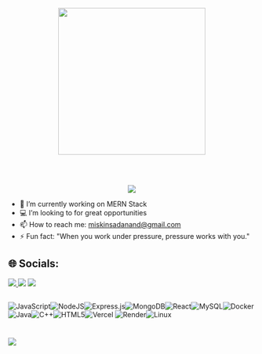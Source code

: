 <p align="center"><a href="https://www.sadanandmiskin.xyz"><img src="https://github.com/user-attachments/assets/f180a875-2834-4e7e-8a65-32bbece1ca09" height="300px" align="center"></a></p>
 <br>

<br>

<p align="center"> <img src="https://visitcount.itsvg.in/api?id=SadanandMiskin&icon=0&color=0" > </p>


- 🔭 I’m currently working on MERN Stack
- 💻 I’m looking to for great opportunities
- 📫 How to reach me: miskinsadanand@gmail.com
- ⚡ Fun fact: "When you work under pressure, pressure works with you."

## 🌐 Socials:
<a href="https://www.linkedin.com/in/sadanand-miskin-a1414a1a4/"><img src="https://img.shields.io/badge/LinkedIn-0077B5?style=for-the-badge&logo=linkedin&logoColor=white"> </a>
<a href="miskinsadanand@gmail.com"> <img src="https://img.shields.io/badge/Gmail-D14836?style=for-the-badge&logo=gmail&logoColor=white"></a>
<a href="https://twitter.com/ISadanandMiskin"><img src="https://img.shields.io/badge/Twitter-1DA1F2?style=for-the-badge&logo=twitter&logoColor=white"></a>

##


![JavaScript](https://img.shields.io/badge/javascript-%23323330.svg?style=for-the-badge&logo=javascript&logoColor=%23F7DF1E)![NodeJS](https://img.shields.io/badge/node.js-6DA55F?style=for-the-badge&logo=node.js&logoColor=white)![Express.js](https://img.shields.io/badge/express.js-%23404d59.svg?style=for-the-badge&logo=express&logoColor=%2361DAFB)![MongoDB](https://img.shields.io/badge/MongoDB-%234ea94b.svg?style=for-the-badge&logo=mongodb&logoColor=white)![React](https://img.shields.io/badge/react-%2320232a.svg?style=for-the-badge&logo=react&logoColor=%2361DAFB)![MySQL](https://img.shields.io/badge/mysql-4479A1.svg?style=for-the-badge&logo=mysql&logoColor=white)![Docker](https://img.shields.io/badge/docker-%230db7ed.svg?style=for-the-badge&logo=docker&logoColor=white)![Java](https://img.shields.io/badge/java-%23ED8B00.svg?style=for-the-badge&logo=openjdk&logoColor=white)![C++](https://img.shields.io/badge/c++-%2300599C.svg?style=for-the-badge&logo=c%2B%2B&logoColor=white)![HTML5](https://img.shields.io/badge/html5-%23E34F26.svg?style=for-the-badge&logo=html5&logoColor=white)![Vercel](https://img.shields.io/badge/vercel-%23000000.svg?style=for-the-badge&logo=vercel&logoColor=white)	![Render](https://img.shields.io/badge/Render-%46E3B7.svg?style=for-the-badge&logo=render&logoColor=white)![Linux](https://img.shields.io/badge/Linux-FCC624?style=for-the-badge&logo=linux&logoColor=black)



#  
![](https://github-readme-streak-stats.herokuapp.com/?user=SadanandMiskin&theme=slateorange&hide_border=true)



<!-- Proudly created with GPRM ( https://gprm.itsvg.in ) -->




<!-- Proudly created with GPRM ( https://gprm.itsvg.in ) -->
